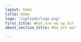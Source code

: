 ```yaml
---
layout: home
title: Home
logo: "/uploads/logo.png"
first_title: What are we up to?
about_section_title: Who are we?

---
```

